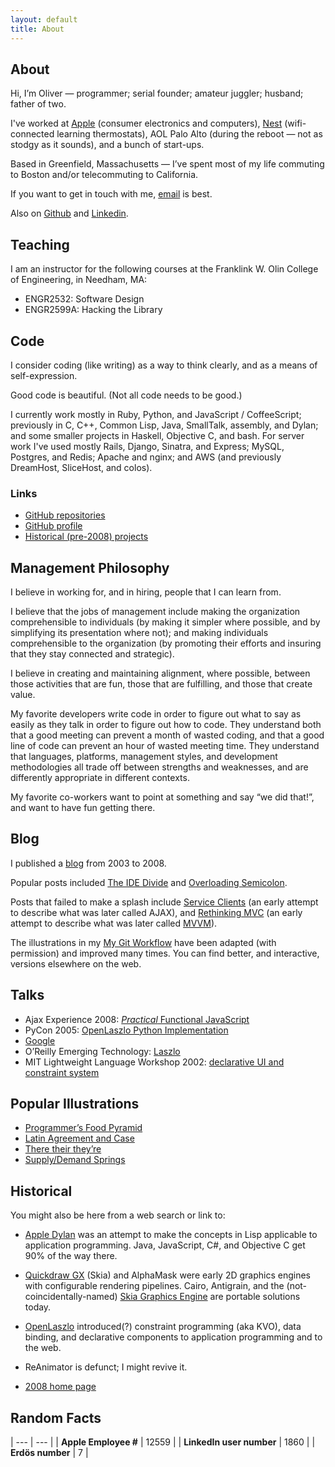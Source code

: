 ```yaml
---
layout: default
title: About
---
```


## About

Hi, I’m Oliver — programmer; serial founder; amateur juggler; husband; father of two.

I've worked at [Apple](http://apple.com/) (consumer electronics and computers),
[Nest](https://nest.com/) (wifi-connected learning thermostats),
AOL Palo Alto (during the reboot — not as stodgy as it sounds), and a bunch of start-ups.

Based in Greenfield, Massachusetts — I’ve spent most of my life commuting to Boston and/or telecommuting to California.

If you want to get in touch with me, [email](mailto:steele@osteele.com) is best.

Also on [Github](https://github.com/osteele) and [Linkedin](https://linkedin.com/in/osteele).

## Teaching

I am an instructor for the following courses at the Franklink W. Olin College of Engineering, in Needham, MA:

* ENGR2532: Software Design
* ENGR2599A: Hacking the Library

## Code

I consider coding (like writing) as a way to think clearly, and as a means of self-expression.

Good code is beautiful. (Not all code needs to be good.)

I currently work mostly in Ruby, Python, and JavaScript / CoffeeScript; previously in C, C++, Common Lisp, Java, SmallTalk, assembly, and Dylan; and some smaller projects in Haskell, Objective C, and bash. For server work I've used mostly Rails, Django, Sinatra, and Express; MySQL, Postgres, and Redis; Apache and nginx; and AWS (and previously DreamHost, SliceHost, and colos).

### Links

* [GitHub repositories](http://code.osteele.com)
* [GitHub profile](http://github.com/osteele)
* [Historical (pre-2008) projects](http://osteele.com/sources)

## Management Philosophy
I believe in working for, and in hiring, people that I can learn from.

I believe that the jobs of management include making the organization comprehensible to individuals (by making it simpler where possible, and by simplifying its presentation where not); and making individuals comprehensible to the organization (by promoting their efforts and insuring that they stay connected and strategic).

I believe in creating and maintaining alignment, where possible, between those activities that are fun, those that are fulfilling, and those that create value.

My favorite developers write code in order to figure out what to say as easily as they talk in order to figure out how to code. They understand both that a good meeting can prevent a month of wasted coding, and that a good line of code can prevent an hour of wasted meeting time. They understand that languages, platforms, management styles, and development methodologies all trade off between strengths and weaknesses, and are differently appropriate in different contexts.

My favorite co-workers want to point at something and say “we did that!”, and want to have fun getting there.

## Blog
I published a [blog](http://blog.osteele.com/) from 2003 to 2008.

Popular posts included [The IDE Divide](http://blog.osteele.com/posts/2004/11/ides) and [Overloading Semicolon](http://blog.osteele.com/posts/2007/12/overloading-semicolon).

Posts that failed to make a splash include [Service Clients](http://blog.osteele.com/posts/2004/12/serving-clients) (an early attempt to describe what was later called AJAX), and [Rethinking MVC](http://blog.osteele.com/posts/2003/08/rethinking-mvc) (an early attempt to describe what was later called [MVVM](http://en.wikipedia.org/wiki/Model_View_ViewModel)).

The illustrations in my [My Git Workflow](http://blog.osteele.com/posts/2008/05/my-git-workflow) have been adapted (with permission) and improved many times. You can find better, and interactive, versions elsewhere on the web.

## Talks
* Ajax Experience 2008: [*Practical* Functional JavaScript](http://www.slideshare.net/osteele/oliver-steele-functional-javascript-presentation)
* PyCon 2005: [OpenLaszlo Python Implementation](http://www.slideshare.net/osteele/laszlo-pycon-2005)
* [Google](http://osteele.com/talks/2004-06-google/)
* O’Reilly Emerging Technology: [Laszlo](http://www.slideshare.net/osteele/oreilly-etech-conference-laszlo-ria-presentation)
* MIT Lightweight Language Workshop 2002: [declarative UI and constraint system](http://ll2.ai.mit.edu/)

## Popular Illustrations
* [Programmer’s Food Pyramid](http://blog.osteele.com/posts/2008/01/programmers-pyramid)
* [Latin Agreement and Case](http://blog.osteele.com/posts/2008/05/latin-agreement-and-case)
* [There their they’re](http://www.zazzle.com/there_their_theyre_poster-228814630698264832)
* [Supply/Demand Springs](http://blog.osteele.com/posts/2008/02/supply-demand-springs)

## Historical
You might also be here from a web search or link to:

* [Apple Dylan](http://en.wikipedia.org/wiki/Apple_Dylan) was an attempt to make the concepts in Lisp applicable to application programming. Java, JavaScript, C#, and Objective C get 90% of the way there.

* [Quickdraw GX](http://en.wikipedia.org/wiki/QuickDraw_GX) (Skia) and AlphaMask were early 2D graphics engines with configurable rendering pipelines. Cairo, Antigrain, and the (not-coincidentally-named) [Skia Graphics Engine](http://en.wikipedia.org/wiki/Skia_Graphics_Engine) are portable solutions today.

* [OpenLaszlo](http://en.wikipedia.org/wiki/OpenLaszlo) introduced(?) constraint programming (aka KVO), data binding, and declarative components to application programming and to the web.

* ReAnimator is defunct; I might revive it.

* [2008 home page](http://osteele.com/index-2008)

## Random Facts

| --- | --- |
| **Apple Employee #**     | 12559 |
| **LinkedIn user number** | 1860 |
| **Erdös number**         | 7 |
